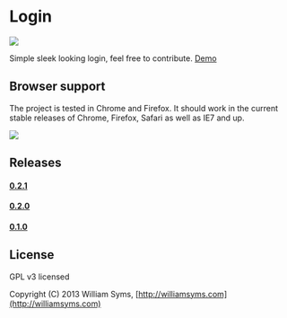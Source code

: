 # Login

<a href="http://bit.ly/1b8xZhI" target="_blank"><img src="http://labs.williamsyms.com/login_v2/loginv2.png"></a>

Simple sleek looking login, feel free to contribute. [Demo](http://bit.ly/1b8xZhI)

## Browser support

The project is tested in Chrome and Firefox. It should work in the current stable releases of Chrome, Firefox, Safari as well as IE7 and up.

<img src="https://raw.github.com/paulirish/browser-logos/master/main-desktop.png">

## Releases

#### [0.2.1](https://github.com/wsyms/login/releases/tag/0.2.1) 
#### [0.2.0](https://github.com/wsyms/login/releases/tag/0.2.0)
#### [0.1.0](https://github.com/wsyms/login/releases/tag/0.1.0)

## License

GPL v3 licensed

Copyright (C) 2013 William Syms, [http://williamsyms.com](http://williamsyms.com)
